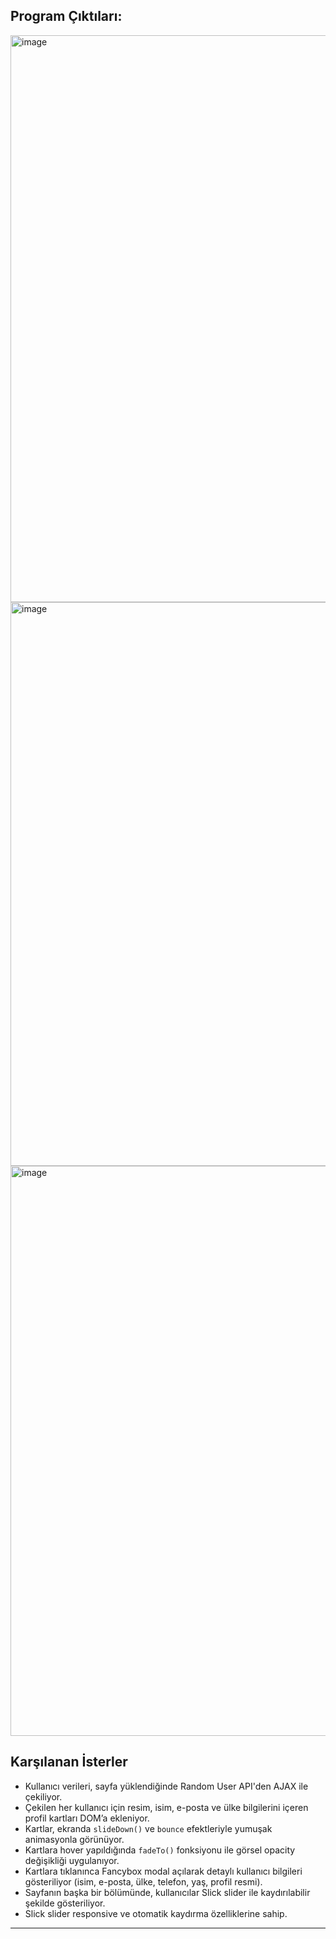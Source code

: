 ## Program Çıktıları:

<img width="1463" height="907" alt="image" src="https://github.com/user-attachments/assets/388dfa3c-ab8a-4d47-9186-a2d6be7f279b" />

<img width="1450" height="902" alt="image" src="https://github.com/user-attachments/assets/1d40f85d-66fa-4cf2-bb8d-16ad35cea963" />


<img width="1466" height="912" alt="image" src="https://github.com/user-attachments/assets/659e3c7e-cf4d-42a7-bf62-8d9c2645abfb" />


## Karşılanan İsterler

- Kullanıcı verileri, sayfa yüklendiğinde Random User API'den AJAX ile çekiliyor.
- Çekilen her kullanıcı için resim, isim, e-posta ve ülke bilgilerini içeren profil kartları DOM’a ekleniyor.
- Kartlar, ekranda `slideDown()` ve `bounce` efektleriyle yumuşak animasyonla görünüyor.
- Kartlara hover yapıldığında `fadeTo()` fonksiyonu ile görsel opacity değişikliği uygulanıyor.
- Kartlara tıklanınca Fancybox modal açılarak detaylı kullanıcı bilgileri gösteriliyor (isim, e-posta, ülke, telefon, yaş, profil resmi).
- Sayfanın başka bir bölümünde, kullanıcılar Slick slider ile kaydırılabilir şekilde gösteriliyor.
- Slick slider responsive ve otomatik kaydırma özelliklerine sahip.

---
